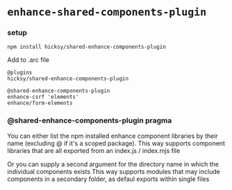 # `enhance-shared-components-plugin`

### setup 

```
npm install hicksy/shared-enhance-components-plugin
```

Add to .arc file

```
@plugins
hicksy/shared-enhance-components-plugin

@shared-enhance-components-plugin
enhance-csrf 'elements'
enhance/form-elements
```


### @shared-enhance-components-plugin pragma

You can either list the npm installed enhance component libraries by their name (excluding @ if it's a scoped package). 
This way supports component libraries that are all exported from an index.js / index.mjs file 


Or you can supply a second argument for the directory name in which the individual components exists
This way supports modules that may include components in a secondary folder, as defaul exports within single files

